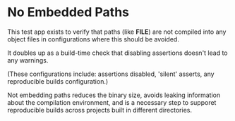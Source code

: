 # No Embedded Paths

This test app exists to verify that paths (like __FILE__) are not compiled into
any object files in configurations where this should be avoided.

It doubles up as a build-time check that disabling assertions doesn't lead to
any warnings.

(These configurations include: assertions disabled, 'silent' asserts, any reproducible
builds configuration.)

Not embedding paths reduces the binary size, avoids leaking information about
the compilation environment, and is a necessary step to supporet reproducible
builds across projects built in different directories.
